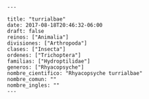 
      ---

      title: "turrialbae"
      date: 2017-08-18T20:46:32-06:00
      draft: false
      reinos: ["Animalia"]
      divisiones: ["Arthropoda"]
      clases: ["Insecta"]
      ordenes: ["﻿Trichoptera"]
      familias: ["Hydroptilidae"]
      generos: ["Rhyacopsyche"]
      nombre_cientifico: "Rhyacopsyche turrialbae"
      nombre_comun: ""
      nombre_ingles: ""
      ---

      
